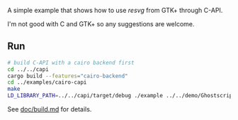 A simple example that shows how to use *resvg* from GTK+ through C-API.

I'm not good with C and GTK+ so any suggestions are welcome.

## Run

```bash
# build C-API with a cairo backend first
cd ../../capi
cargo build --features="cairo-backend"
cd ../examples/cairo-capi
make
LD_LIBRARY_PATH=../../capi/target/debug ./example ../../demo/Ghostscript_Tiger.svg
```

See [doc/build.md](../../../doc/build.md) for details.
